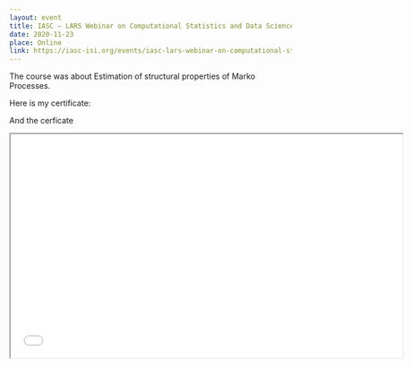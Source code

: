```yaml
---
layout: event
title: IASC – LARS Webinar on Computational Statistics and Data Science
date: 2020-11-23
place: Online
link: https://iasc-isi.org/events/iasc-lars-webinar-on-computational-statistics-and-data-science/
---
```


The course was about Estimation of structural properties of Marko Processes.

Here is my certificate:

And the cerficate

<iframe src="certificate\2020 IASC – LARS Webinar on Computational Statistics and Data Science.pdf" height="400" width="700"></iframe>